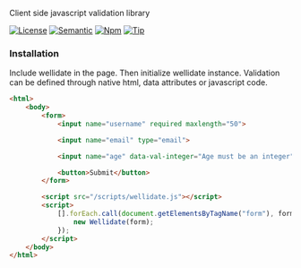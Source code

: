 Client side javascript validation library

[![License](https://img.shields.io/badge/license-MIT-green.svg?style=plastic)](https://opensource.org/licenses/MIT)
[![Semantic](https://img.shields.io/badge/sem-ver-lightgrey.svg?style=plastic)](https://semver.org/)
[![Npm](https://img.shields.io/npm/v/wellidate.svg?style=plastic)](https://www.npmjs.com/package/wellidate)
[![Tip](https://img.shields.io/badge/tip-paypal-blue.svg?style=plastic&logo=paypal)](https://www.paypal.com/cgi-bin/webscr?cmd=_s-xclick&hosted_button_id=CGQTQRG8AADYE&source=url)
### Installation

Include wellidate in the page. Then initialize wellidate instance.
Validation can be defined through native html, data attributes or javascript code.

```html
<html>
    <body>
        <form>
            <input name="username" required maxlength="50">

            <input name="email" type="email">

            <input name="age" data-val-integer="Age must be an integer">

            <button>Submit</button>
        </form>

        <script src="/scripts/wellidate.js"></script>
        <script>
            [].forEach.call(document.getElementsByTagName("form"), form => {
                new Wellidate(form);
            });
        </script>
    </body>
</html>
```
